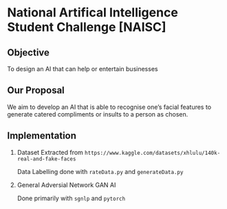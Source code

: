 # National Artifical Intelligence Student Challenge [NAISC]

## Objective

To design an AI that can help or entertain businesses

## Our Proposal

We aim to develop an AI that is able to recognise one’s facial features to generate catered compliments or insults to a person as chosen.

## Implementation

1. Dataset Extracted from `https://www.kaggle.com/datasets/xhlulu/140k-real-and-fake-faces`

   Data Labelling done with `rateData.py` and `generateData.py`

2. General Adversial Network GAN AI

   Done primarily with `sgnlp` and `pytorch`
